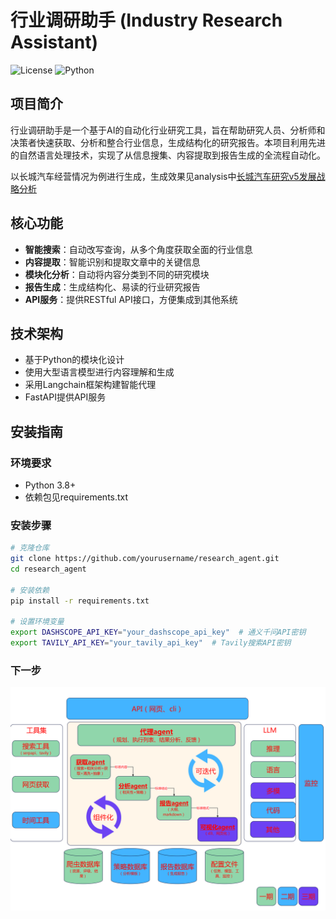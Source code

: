# 行业调研助手 (Industry Research Assistant)

![License](https://img.shields.io/badge/license-MIT-blue.svg)
![Python](https://img.shields.io/badge/python-3.8%2B-brightgreen)

## 项目简介

行业调研助手是一个基于AI的自动化行业研究工具，旨在帮助研究人员、分析师和决策者快速获取、分析和整合行业信息，生成结构化的研究报告。本项目利用先进的自然语言处理技术，实现了从信息搜集、内容提取到报告生成的全流程自动化。

以长城汽车经营情况为例进行生成，生成效果见analysis中[长城汽车研究v5发展战略分析](analysis/长城汽车研究v5发展战略分析)

## 核心功能

- **智能搜索**：自动改写查询，从多个角度获取全面的行业信息
- **内容提取**：智能识别和提取文章中的关键信息
- **模块化分析**：自动将内容分类到不同的研究模块
- **报告生成**：生成结构化、易读的行业研究报告
- **API服务**：提供RESTful API接口，方便集成到其他系统


## 技术架构

- 基于Python的模块化设计
- 使用大型语言模型进行内容理解和生成
- 采用Langchain框架构建智能代理
- FastAPI提供API服务


## 安装指南

### 环境要求

- Python 3.8+
- 依赖包见requirements.txt

### 安装步骤

```bash
# 克隆仓库
git clone https://github.com/yourusername/research_agent.git
cd research_agent

# 安装依赖
pip install -r requirements.txt

# 设置环境变量
export DASHSCOPE_API_KEY="your_dashscope_api_key"  # 通义千问API密钥
export TAVILY_API_KEY="your_tavily_api_key"  # Tavily搜索API密钥
```
### 下一步
![这是图片](行业研究助手.png "research_agent plan")

